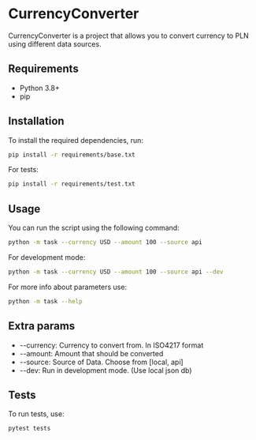 # CurrencyConverter

CurrencyConverter is a project that allows you to convert currency to PLN using different data sources.

## Requirements

- Python 3.8+
- pip

## Installation
To install the required dependencies, run:
```sh
pip install -r requirements/base.txt
```
For tests:
```sh
pip install -r requirements/test.txt
```
## Usage
You can run the script using the following command:
```sh
python -m task --currency USD --amount 100 --source api
```
For development mode:
```sh
python -m task --currency USD --amount 100 --source api --dev
```
For more info about parameters use:
```sh
python -m task --help
```

## Extra params
- --currency: Currency to convert from. In ISO4217 format
- --amount: Amount that should be converted
- --source: Source of Data. Choose from [local, api]
- --dev: Run in development mode. (Use local json db)
  
## Tests
To run tests, use:
```sh
pytest tests
```

